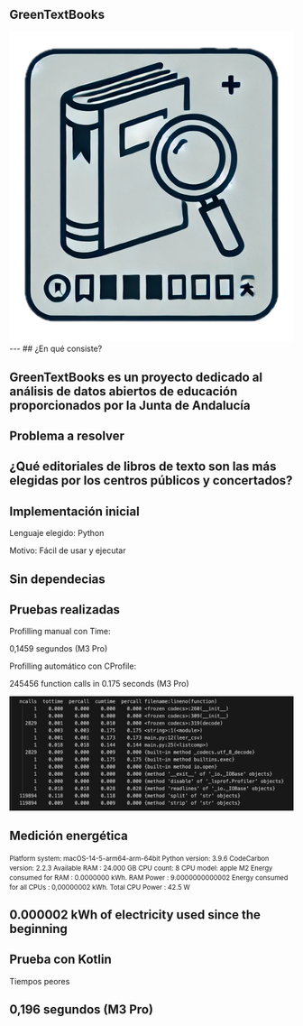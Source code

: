 ## GreenTextBooks

<img class="r-stretch" style="text-align: center" src="assets/logo.png">
---
## ¿En qué consiste?

GreenTextBooks es un proyecto dedicado al análisis de datos abiertos de educación proporcionados por la Junta de Andalucía
---
## Problema a resolver

¿Qué editoriales de libros de texto son las más elegidas por los centros públicos y concertados? <!-- .element: class="fragment" -->
---
## Implementación inicial

Lenguaje elegido: Python <!-- .element: class="fragment" -->

Motivo: Fácil de usar y ejecutar <!-- .element: class="fragment" -->

Sin dependecias <!-- .element: class="fragment" -->
---
## Pruebas realizadas

Profilling manual con Time:  <!-- .element: class="fragment" -->

0,1459 segundos (M3 Pro)  <!-- .element: class="fragment" -->

Profilling automático con CProfile:  <!-- .element: class="fragment" -->

245456 function calls in 0.175 seconds (M3 Pro)  <!-- .element: class="fragment" -->


<img class="r-stretch" style="text-align: center" src="assets/python-cprofile.png">


## Medición energética

<small>Platform system: macOS-14-5-arm64-arm-64bit Python version: 3.9.6
CodeCarbon version: 2.2.3
Available RAM : 24.000 GB
CPU count: 8
CPU model: apple M2
Energy consumed for RAM : 0.0000000 kWh. 
RAM Power : 9.0000000000002
Energy consumed for all CPUs : 0,00000002 kWh. 
Total CPU Power : 42.5 W</small>

0.000002 kWh of electricity used since the beginning<!-- .element: class="fragment" -->
---
## Prueba con Kotlin

Tiempos peores  <!-- .element: class="fragment" -->

0,196 segundos (M3 Pro)  <!-- .element: class="fragment" -->
---



